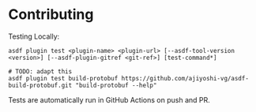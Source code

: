 # Contributing

Testing Locally:

```shell
asdf plugin test <plugin-name> <plugin-url> [--asdf-tool-version <version>] [--asdf-plugin-gitref <git-ref>] [test-command*]

# TODO: adapt this
asdf plugin test build-protobuf https://github.com/ajiyoshi-vg/asdf-build-protobuf.git "build-protobuf --help"
```

Tests are automatically run in GitHub Actions on push and PR.
